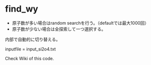 # find\_wy

* 原子数が多い場合はrandom searchを行う。（defaultでは最大1000回）
* 原子数が少ない場合は全探索して一つ選択する。

内部で自動的に切り替える。

inputfile = input\_si2o4.txt 

Check Wiki of this code.

